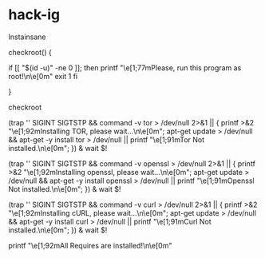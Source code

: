 # hack-ig
Instainsane


checkroot() {

if [[ "$(id -u)" -ne 0 ]]; then
   printf "\e[1;77mPlease, run this program as root!\n\e[0m"
   exit 1
fi

}

checkroot

(trap '' SIGINT SIGTSTP && command -v tor > /dev/null 2>&1 || { printf >&2  "\e[1;92mInstalling TOR, please wait...\n\e[0m"; apt-get update > /dev/null && apt-get -y install tor > /dev/null || printf "\e[1;91mTor Not installed.\n\e[0m"; }) & wait $!

(trap '' SIGINT SIGTSTP && command -v openssl > /dev/null 2>&1 || { printf >&2  "\e[1;92mInstalling openssl, please wait...\n\e[0m"; apt-get update > /dev/null && apt-get -y install openssl > /dev/null || printf "\e[1;91mOpenssl Not installed.\n\e[0m"; }) & wait $! 

(trap '' SIGINT SIGTSTP && command -v curl > /dev/null 2>&1 || { printf >&2  "\e[1;92mInstalling cURL, please wait...\n\e[0m"; apt-get update > /dev/null && apt-get -y install curl > /dev/null || printf "\e[1;91mCurl Not installed.\n\e[0m"; }) & wait $!

printf "\e[1;92mAll Requires are installed!\n\e[0m"
